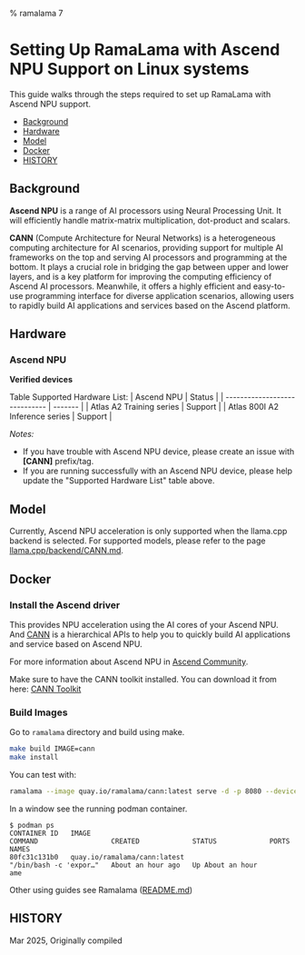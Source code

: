 % ramalama 7

# Setting Up RamaLama with Ascend NPU Support on Linux systems

This guide walks through the steps required to set up RamaLama with Ascend NPU support.
 - [Background](#background)
 - [Hardware](#hardware)
 - [Model](#model)
 - [Docker](#docker)
 - [HISTORY](#todo)

## Background

**Ascend NPU** is a range of AI processors using Neural Processing Unit. It will efficiently handle matrix-matrix multiplication, dot-product and scalars.

**CANN** (Compute Architecture for Neural Networks) is a heterogeneous computing architecture for AI scenarios, providing support for multiple AI frameworks on the top and serving AI processors and programming at the bottom. It plays a crucial role in bridging the gap between upper and lower layers, and is a key platform for improving the computing efficiency of Ascend AI processors. Meanwhile, it offers a highly efficient and easy-to-use programming interface for diverse application scenarios, allowing users to rapidly build AI applications and services based on the Ascend platform.

## Hardware

### Ascend NPU

**Verified devices**

Table Supported Hardware List:
| Ascend NPU                     | Status  |
| -----------------------------  | ------- |
| Atlas A2 Training series       | Support |
| Atlas 800I A2 Inference series | Support |

*Notes:*

- If you have trouble with Ascend NPU device, please create an issue with **[CANN]** prefix/tag.
- If you are running successfully with an Ascend NPU device, please help update the "Supported Hardware List" table above.

## Model
Currently, Ascend NPU acceleration is only supported when the llama.cpp backend is selected. For supported models, please refer to the page [llama.cpp/backend/CANN.md](https://github.com/ggml-org/llama.cpp/blob/master/docs/backend/CANN.md).

## Docker
### Install the Ascend driver
This provides NPU acceleration using the AI cores of your Ascend NPU. And [CANN](https://www.hiascend.com/en/software/cann) is a hierarchical APIs to help you to quickly build AI applications and service based on Ascend NPU.

For more information about Ascend NPU in [Ascend Community](https://www.hiascend.com/en/).

Make sure to have the CANN toolkit installed. You can download it from here: [CANN Toolkit](https://www.hiascend.com/developer/download/community/result?module=cann)

### Build Images
Go to `ramalama` directory and build using make.
```bash
make build IMAGE=cann
make install
```

You can test with:
```bash
ramalama --image quay.io/ramalama/cann:latest serve -d -p 8080 --device=/dev/davinci0 -name ollama://smollm:135m
```

In a window see the running podman container.
```
$ podman ps
CONTAINER ID   IMAGE                                                         COMMAND                  CREATED             STATUS             PORTS                                          NAMES
80fc31c131b0   quay.io/ramalama/cann:latest                                  "/bin/bash -c 'expor…"   About an hour ago   Up About an hour                                                  ame
```

Other using guides see Ramalama ([README.md](https://github.com/containers/ramalama/blob/main/README.md))

## HISTORY
Mar 2025, Originally compiled
